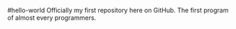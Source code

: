 #hello-world
Officially my first repository here on GitHub. The first program of almost every programmers.
